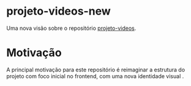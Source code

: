 # projeto-videos-new
Uma nova visão sobre o repositório [projeto-videos](https://github.com/saviodossantos/projeto-videos).

# Motivação
A principal motivação para este repositório é reimaginar a estrutura do projeto com foco inicial no frontend, com uma nova identidade visual .

